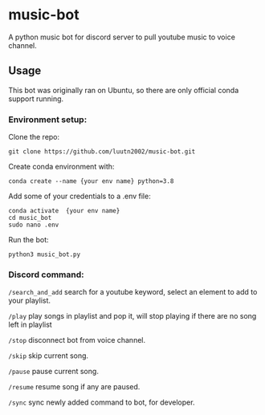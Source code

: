 # music-bot
A python music bot for discord server to pull youtube music to voice channel.
## Usage
This bot was originally ran on Ubuntu, so there are only official conda support running.
### Environment setup:
Clone the repo:
```
git clone https://github.com/luutn2002/music-bot.git
```
Create conda environment with:
```
conda create --name {your env name} python=3.8
```
Add some of your credentials to a .env file:
```
conda activate  {your env name}
cd music_bot
sudo nano .env
```
Run the bot:
```
python3 music_bot.py
```
### Discord command: 
```/search_and_add``` search for a youtube keyword, select an element to add to your playlist.

```/play``` play songs in playlist and pop it, will stop playing if there are no song left in playlist

```/stop``` disconnect bot from voice channel.

```/skip``` skip current song.

```/pause``` pause current song.

```/resume``` resume song if any are paused.

```/sync``` sync newly added command to bot, for developer.
